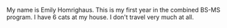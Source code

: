 My name is Emily Homrighaus. This is my first year in the combined BS-MS program. I have 6 cats at my house. I don't travel very much at all.
